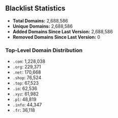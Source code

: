 ## Blacklist Statistics

- **Total Domains:** 2,688,586
- **Unique Domains:** 2,688,586
- **Added Domains Since Last Version:** 2,688,586
- **Removed Domains Since Last Version:** 0

### Top-Level Domain Distribution

-  `.com`: 1,228,038
-  `.org`: 229,371
-  `.net`: 170,668
-  `.shop`: 76,524
-  `.top`: 67,523
-  `.io`: 62,536
-  `.xyz`: 61,982
-  `.pl`: 48,819
-  `.info`: 44,347
-  `.fr`: 36,118
